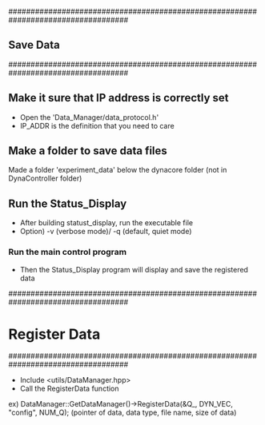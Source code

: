 ###################################################################################
## Save Data ##
###################################################################################
## Make it sure that IP address is correctly set
- Open the 'Data_Manager/data_protocol.h'
- IP_ADDR is the definition that you need to care

## Make a folder to save data files
Made a folder 'experiment_data' below the dynacore folder (not in DynaController folder)

## Run the Status_Display
- After building statust_display, run the executable file 
- Option) -v (verbose mode)/ -q (default, quiet mode) 

### Run the main control program
- Then the Status_Display program will display and save the registered data


###################################################################################
# Register Data
###################################################################################
- Include <utils/DataManager.hpp>
- Call the RegisterData function

ex)
    DataManager::GetDataManager()->RegisterData(&Q_, DYN_VEC, "config", NUM_Q);
    (pointer of data, data type, file name, size of data)
